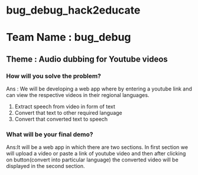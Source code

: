 # bug_debug_hack2educate

# Team Name : bug_debug

## Theme : Audio dubbing for Youtube videos

### How will you solve the problem?
Ans : 
We will be developing a web app where by  entering a youtube link and can view the respective videos in their regional languages.
1. Extract speech from video in form of text
2. Convert that text to other required language
3. Convert that converted text to speech

### What will be your final demo?
Ans:It will be a web app in which there are two sections.
In first section we will upload a video or paste a link of youtube video and then after clicking on button(convert into particular language) the converted video will be displayed in the second section.
